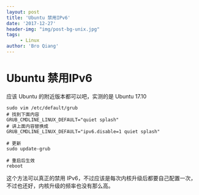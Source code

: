 ```yaml
---
layout: post
title: 'Ubuntu 禁用IPv6'
date: '2017-12-27'
header-img: "img/post-bg-unix.jpg"
tags:
     - Linux
author: 'Bro Qiang'
---
```


# Ubuntu 禁用IPv6

应该 Ubuntu 的附近版本都可以吧，实测的是 Ubuntu 17.10

```shell
sudo vim /etc/default/grub
# 找到下面内容
GRUB_CMDLINE_LINUX_DEFAULT="quiet splash"
# 讲上面内容替换成
GRUB_CMDLINE_LINUX_DEFAULT="ipv6.disable=1 quiet splash"

# 更新
sudo update-grub

# 重启后生效
reboot
```

这个方法可以真正的禁用 IPv6，不过应该是每次内核升级后都要自己配置一次，不过也还好，内核升级的频率也没有那么高。

